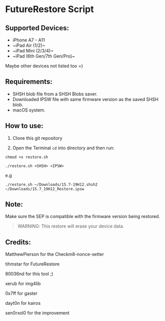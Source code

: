 # FutureRestore Script

## Supported Devices:
- iPhone A7 - A11
- ~iPad Air (1/2)~
- ~iPad Mini (2/3/4)~
- ~iPad (6th Gen/7th Gen/Pro)~

Maybe other devices not listed too =)
 
## Requirements:

- SHSH blob file from a SHSH Blobs saver.
- Downloaded IPSW file with same firmware version as the saved SHSH blob.
- macOS system.

## How to use:

1. Clone this git repository

2. Open the Terminal `cd` into directory and then run:

```
chmod +x restore.sh 
```

```
./restore.sh <SHSH> <IPSW>
```
e.g
```
./restore.sh ~/Downloads/15.7-19H12.shsh2 ~/Downloads/15.7_19H12_Restore.ipsw
```

## Note:

Make sure the SEP is compatible with the firmware version being restored.

> WARNING: This restore will erase your device data.

## Credits:

MatthewPierson for the Checkm8-nonce-setter

tihmstar for FutureRestore

80036nd for this tool ;)

xerub for img4lib

0x7ff for gaster

dayt0n for kairos

sen0rxol0 for the improvement
